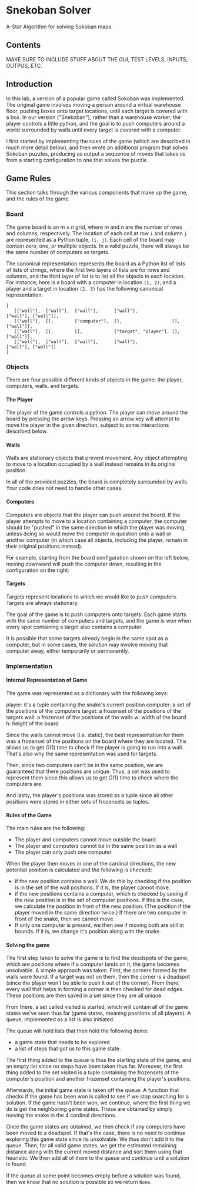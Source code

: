 # Snekoban Solver
 A-Star Algorithm for solving Sokoban maps

## Contents
MAKE SURE TO INCLUDE STUFF ABOUT THE GUI, TEST LEVELS, INPUTS, OUTPUS, ETC.

## Introduction
In this lab, a version of a popular game called Sokoban was implemented. The original game involves moving a person around a virtual warehouse floor, pushing boxes onto target locations, until each target is covered with a box. In our version ("Snekoban"), rather than a warehouse worker, the player controls a little python, and the goal is to push computers around a world surrounded by walls until every target is covered with a computer.

I first started by implementing the rules of the game (which are described in much more detail below), and then wrote an additional program that solves Sokoban puzzles, producing as output a sequence of moves that takes us from a starting configuration to one that solves the puzzle.

## Game Rules
This section talks through the various components that make up the game, and the rules of the game. 

### Board
The game board is an $m \times n$ grid, where $m$ and $n$ are the number of rows and columns, respectively. The location of each cell at row `i` and column `j` are represented as a Python tuple, `(i, j)`. Each cell of the board may contain zero, one, or multiple objects. In a valid puzzle, there will always be the same number of computers as targets.

The canonical representation represents the board as a Python list of lists of lists of strings, where the first two layers of lists are for rows and columns, and the third layer of list is to list all the objects in each location. For instance, here is a board with a computer in location `(1, 2)`, and a player and a target in location `(2, 3)` has the following canonical representation:

```
[
   [["wall"],  ["wall"],  ["wall"],      ["wall"],             ["wall"], ["wall"]],
   [["wall"],  [],        ["computer"],  [],                   [],       ["wall"]],
   [["wall"],  [],        [],            ["target", "player"], [],       ["wall"]],
   [["wall"],  ["wall"],  ["wall"],      ["wall"],             ["wall"], ["wall"]]
]
```

### Objects
There are four possible different kinds of objects in the game: the player, computers, walls, and targets.

#### The Player
The player of the game controls a python. The player can move around the board by pressing the arrow keys. Pressing an arrow key will attempt to move the player in the given direction, subject to some interactions described below.

#### Walls
Walls are stationary objects that prevent movement. Any object attempting to move to a location occupied by a wall instead remains in its original position.

In all of the provided puzzles, the board is completely surrounded by walls. Your code does not need to handle other cases.

#### Computers
Computers are objects that the player can push around the board. If the player attempts to move to a location containing a computer, the computer should be "pushed" in the same direction in which the player was moving, unless doing so would move the computer in question onto a wall or another computer (in which case all objects, including the player, remain in their original positions instead).

For example, starting from the board configuration shown on the left below, moving downward will push the computer down, resulting in the configuration on the right:

#### Targets
Targets represent locations to which we would like to push computers. Targets are always stationary.

The goal of the game is to push computers onto targets. Each game starts with the same number of computers and targets, and the game is won when every spot containing a target also contains a computer.

It is possible that some targets already begin in the same spot as a computer, but in some cases, the solution may involve moving that computer away, either temporarily or permanently.

### Implementation

#### Internal Representation of Game
The game was represented as a dictionary with the following keys:

player: it's a tuple containing the snake's current position
computer: a set of the positions of the computers
target: a frozenset of the positions of the targets
wall: a frozenset of the positions of the walls
w: width of the board
h: height of the board

Since the walls cannot move (i.e. static), the best representation for them was a frozenset of the positions on the board where they are located. This allows us to get $O(1)$ time to check if the player is going to run into a wall. That's also why the same representation was used for targets.

Then, since two computers can't be in the same position, we are guaranteed that there positions are unique. Thus, a set was used to represent them since this allows us to get $O(1)$ time to check where the computers are.

And lastly, the player's positions was stored as a tuple since all other positions were stored in either sets of frozensets as tuples. 

#### Rules of the Game

The main rules are the following:
* The player and computers cannot move outside the board.
* The player and computers cannot be in the same position as a wall
* The player can only push one computer.

When the player then moves in one of the cardinal directions, the new potential position is calculated and the following is checked:
* if the new position contains a wall. We do this by checking if the position is in the set of the wall positions. If it is, the player cannot move.
* if the new positions contains a computer, which is checked by seeing if the new position is in the set of computer positions. If this is the case, we calculate the position in front of the new position. (The position if the player moved in the same direction twice.) If there are two computer in front of the snake, then we cannot move.
* If only one computer is present, we then see if moving both are still in bounds. If it is, we change it's position along with the snake.

#### Solving the game
The first step taken to solve the game is to find the deadspots of the game, which are positions where if a computer lands on it, the game becomes unsolvable. A simple approach was taken. First, the corners formed by the walls were found. If a target was not on them, then the corner is a deadspot (since the player won't be able to push it out of the corner). From there, every wall that helps in forming a corner is then checked for dead edges. These positions are then saved in a set since they are all unique.

From there, a set called visited is started, which will contain all of the game states we've seen thus far (game states, meaning positions of all players). A queue, implemented as a list is also initiated.

The queue will hold lists that then hold the following items:
* a game state that needs to be explored
* a list of steps that got us to this game state.

The first thing added to the queue is thus the starting state of the game, and an empty list since no steps have been taken thus far. Moreover, the first thing added to the set visited is a tuple containing the frozensets of the computer's position and another frozenset containing the player's positions.

Afterwards, the initial game state is taken off the queue. A function that checks if the game has been won is called to see if we stop searching for a solution. If the game hasn't been won, we continue, where the first thing we do is get the neighboring game states. These are obtained by simply moving the snake in the 4 cardinal directions.

Once the game states are obtained, we then check if any computers have been moved to a deadspot. If that's the case, there is no need to continue exploring this game state since its unsolvable. We thus don't add it to the queue. Then, for all valid game states, we get the estimated remaining distance along with the current moved distance and sort them using that heuristic. We then add all of them to the queue and continue until a solution is found.

If the queue at some point becomes empty before a solution was found, then we know that no solution is possible so we return `None`.